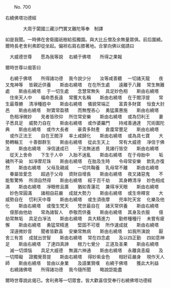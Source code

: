 ﻿　　No. 700

右繞佛塔功德經

　　　　大周于闐國三藏沙門實叉難陀等奉　制譯


如是我聞。一時佛在舍衛國祇樹給孤獨園。與大比丘僧及余無量眾俱。前后圍繞。爾時長老舍利弗即從坐起。偏袒右肩右膝著地。合掌向佛以偈請曰

　大威德世尊　　愿為我等說
　右繞于佛塔　　所得之果報　

爾時世尊以偈答曰

　右繞于佛塔　　所得諸功德
　我今說少分　　汝等咸善聽
　一切諸天龍　　夜叉鬼神等
　皆親近供養　　斯由右繞塔
　在在所生處　　遠離于八難
　常生無難處　　斯由右繞塔
　于一切生處　　念慧常無失
　具足妙色相　　斯由右繞塔
　住來天人中　　福命悉長遠
　常獲大名稱　　斯由右繞塔
　在于閻浮提　　常生最尊勝
　清凈種姓中　　斯由右繞塔
　儀貌常端正　　富貴多財寶
　恒食大封邑　　斯由右繞塔
　財寶常盈積　　而無慳吝心
　勇猛廣惠施　　斯由右繞塔
　色相凈微妙　　見者皆欣仰
　所住常安樂　　斯由右繞塔
　或為忉利王　　妻子悉具足
　威勢力自在　　斯由右繞塔
　或作婆羅門　　持戒善通達
　咒術圍陀典　　斯由右繞塔
　或作大長者　　豪貴多財產
　倉廩常豐足　　斯由右繞塔
　或作正法王　　自在王閻浮
　率土咸歸化　　斯由右繞塔
　或為具七寶　　大勢轉輪王
　十善御群生　　斯由右繞塔
　從此生天上　　常有大威德
　凈信于佛法　　斯由右繞塔
　凈信速成已　　于法無迷惑
　見諸行皆空　　斯由右繞塔
　從天上舍命　　下生于人中
　入胎不迷亂　　斯由右繞塔
　在于母胎中　　垢穢所不染
　如凈摩尼珠　　斯由右繞塔
　在胎及生時　　令母常安樂
　飲乳亦復然　　斯由右繞塔
　父母及親戚　　一切共鞠養
　乳母常不離　　斯由右繞塔
　眷屬皆愛念　　超過于父母
　資財自增長　　斯由右繞塔
　夜叉諸惡鬼　　不能暫驚怖
　所須自然得　　斯由右繞塔
　經于百千劫　　其身轉清凈
　妙色相成滿　　斯由右繞塔
　凈眼修且廣　　猶如青蓮花
　兼得凈天眼　　斯由右繞塔
　妙色常圓滿　　諸相自莊嚴
　成就大勢力　　斯由右繞塔
　或生帝釋宮　　大威勢自在
　忉利天中尊　　斯由右繞塔
　或生須夜摩　　兜率陀天宮
　化樂及他化　　斯由右繞塔
　或復生梵天　　梵世最自在
　諸天常供養　　斯由右繞塔
　億那由他劫　　常為諸智人
　恭敬而供養　　斯由右繞塔
　其身及衣服　　億劫常無垢
　具足白凈法　　斯由右繞塔
　具大精進力　　勤修種種行
　未嘗有疲懈　　斯由右繞塔
　勇猛常精進　　堅固不可壞
　所作速成就　　斯由右繞塔
　深遠微妙音　　聞者皆歡喜
　安樂常無病　　斯由右繞塔
　如我所演說　　厭舍三有苦
　成就出世智　　斯由右繞塔
　常在四念處　　及以四正勤
　四如意神足　　斯由右繞塔
　了達四真諦　　根力七覺分
　正道及圣果　　斯由右繞塔
　滅一切煩惱　　具足大威德
　無漏六神通　　斯由右繞塔
　永離貪恚癡　　及一切障礙
　證獨覺菩提　　斯由右繞塔
　得妙紫金色　　相好莊嚴身
　現作天人師　　斯由右繞塔
　皆由以身業　　及語業贊嘆
　右繞于佛塔　　獲此大利益
　右繞諸佛塔　　所得諸功德
　我今隨所聞　　略說詎能盡　

爾時世尊說此偈已。舍利弗等一切眾會。皆大歡喜信受奉行右繞佛塔功德經
